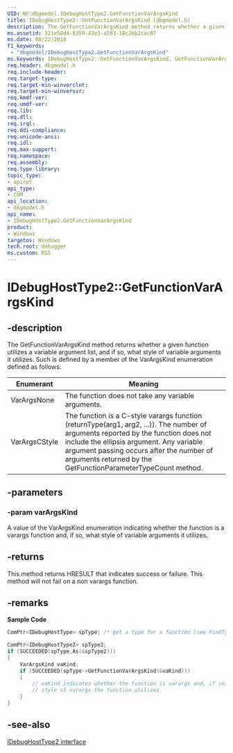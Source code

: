 ```yaml
---
UID: NF:dbgmodel.IDebugHostType2.GetFunctionVarArgsKind
title: IDebugHostType2::GetFunctionVarArgsKind (dbgmodel.h)
description: The GetFunctionVarArgsKind method returns whether a given function utilizes a variable argument list, and if so, what style of variable arguments it utilizes. 
ms.assetid: 321e50d4-8359-43e3-a593-18c2bb2cac87
ms.date: 08/22/2018
f1_keywords:
 - "dbgmodel/IDebugHostType2.GetFunctionVarArgsKind"
ms.keywords: IDebugHostType2::GetFunctionVarArgsKind, GetFunctionVarArgsKind, IDebugHostType2.GetFunctionVarArgsKind, IDebugHostType2::GetFunctionVarArgsKind, IDebugHostType2.GetFunctionVarArgsKind
req.header: dbgmodel.h
req.include-header:
req.target-type:
req.target-min-winverclnt:
req.target-min-winversvr:
req.kmdf-ver:
req.umdf-ver:
req.lib:
req.dll:
req.irql: 
req.ddi-compliance:
req.unicode-ansi:
req.idl:
req.max-support:
req.namespace:
req.assembly:
req.type-library: 
topic_type: 
- apiref
api_type: 
- COM
api_location: 
- dbgmodel.h
api_name: 
- IDebugHostType2.GetFunctionVarArgsKind
product:
- Windows
targetos: Windows
tech.root: debugger
ms.custom: RS5
---
```


# IDebugHostType2::GetFunctionVarArgsKind


## -description

The GetFunctionVarArgsKind method returns whether a given function utilizes a variable argument list, and if so, what style of variable arguments it utilizes. Such is defined by a member of the VarArgsKind enumeration defined as follows:

Enumerant |	Meaning
|---------|---------|
VarArgsNone |	The function does not take any variable arguments.
VarArgsCStyle |	The function is a C-style varargs function (returnType(arg1, arg2, ...)). The number of arguments reported by the function does not include the ellipsis argument. Any variable argument passing occurs after the number of arguments returned by the GetFunctionParameterTypeCount method.



## -parameters

### -param varArgsKind
A value of the VarArgsKind enumeration indicating whether the function is a varargs function and, if so, what style of variable arguments it utilizes.


## -returns
This method returns HRESULT that indicates success or failure. This method will not fail on a non varargs function.

## -remarks

**Sample Code**

```cpp
ComPtr<IDebugHostType> spType; /* get a type for a function (see FindTypeByName) */

ComPtr<IDebugHostType2> spType2;
if (SUCCEEDED(spType.As(&spType2)))
{
    VarArgsKind vaKind;
    if (SUCCEEDED(spType->GetFunctionVarArgsKind(&vaKind)))
    {
        // vaKind indicates whether the function is varargs and, if so, what 
        // style of varargs the function utilizes.
    }
}
```

## -see-also

[IDebugHostType2 interface](nn-dbgmodel-idebughosttype2.md)
